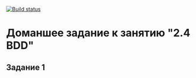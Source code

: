 [![Build status](https://ci.appveyor.com/api/projects/status/1yl4xkqgc2vs1ye0?svg=true)](https://ci.appveyor.com/project/GovardVolovets/qwertyuiooiuytrewq)

# Доманшее задание к занятию "2.4 BDD"
## Задание 1